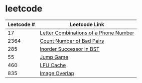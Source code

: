 # leetcode
| Leetcode # | Leetcode Link |
| --- | --- |
| 17 | [Letter Combinations of a Phone Number](https://leetcode.com/problems/letter-combinations-of-a-phone-number/) |
| 2364 | [Count Number of Bad Pairs](https://leetcode.com/problems/count-number-of-bad-pairs/) |
| 285 | [Inorder Successor in BST](https://leetcode.com/problems/inorder-successor-in-bst/) |
| 55 | [Jump Game](https://leetcode.com/problems/jump-game/) |
| 460 | [LFU Cache](https://leetcode.com/problems/lfu-cache/) |
| 835 | [Image Overlap](https://leetcode.com/problems/image-overlap/) |
